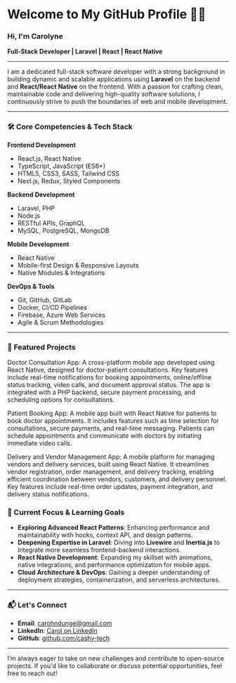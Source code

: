 # Welcome to My GitHub Profile 👩‍💻

### Hi, I'm Carolyne  
**Full-Stack Developer | Laravel | React | React Native**

---

I am a dedicated full-stack software developer with a strong background in building dynamic and scalable applications using **Laravel** on the backend and **React/React Native** on the frontend. With a passion for crafting clean, maintainable code and delivering high-quality software solutions, I continuously strive to push the boundaries of web and mobile development.

---

### 🛠 Core Competencies & Tech Stack

**Frontend Development**  
- React.js, React Native  
- TypeScript, JavaScript (ES6+)  
- HTML5, CSS3, SASS, Tailwind CSS  
- Next.js, Redux, Styled Components  

**Backend Development**  
- Laravel, PHP  
- Node.js  
- RESTful APIs, GraphQL  
- MySQL, PostgreSQL, MongoDB  

**Mobile Development**  
- React Native  
- Mobile-first Design & Responsive Layouts  
- Native Modules & Integrations  

**DevOps & Tools**  
- Git, GitHub, GitLab  
- Docker, CI/CD Pipelines  
- Firebase, Azure Web Services  
- Agile & Scrum Methodologies  

---

### 🚀 Featured Projects

Doctor Consultation App: A cross-platform mobile app developed using React Native, designed for doctor-patient consultations. Key features include real-time notifications for booking appointments, online/offline status tracking, video calls, and document approval status. The app is integrated with a PHP backend, secure payment processing, and scheduling options for consultations.

Patient Booking App: A mobile app built with React Native for patients to book doctor appointments. It includes features such as time selection for consultations, secure payments, and real-time messaging. Patients can schedule appointments and communicate with doctors by initiating immediate video calls.

Delivery and Vendor Management App: A mobile platform for managing vendors and delivery services, built using React Native. It streamlines vendor registration, order management, and delivery tracking, enabling efficient coordination between vendors, customers, and delivery personnel. Key features include real-time order updates, payment integration, and delivery status notifications.


### 🌱 Current Focus & Learning Goals

- **Exploring Advanced React Patterns**: Enhancing performance and maintainability with hooks, context API, and design patterns.
- **Deepening Expertise in Laravel**: Diving into **Livewire** and **Inertia.js** to integrate more seamless frontend-backend interactions.
- **React Native Development**: Expanding my skillset with animations, native integrations, and performance optimization for mobile apps.
- **Cloud Architecture & DevOps**: Gaining a deeper understanding of deployment strategies, containerization, and serverless architectures.

---

### 📬 Let's Connect

- **Email**: [carohndunge@gmail.com](mailto:carohndunge@gmail.com)  
- **LinkedIn**: [Carol on LinkedIn](https://www.linkedin.com/in/carol-n-432a14149/)  
- **GitHub**: [github.com/cashy-tech](https://github.com/cashy-tech)

---

I’m always eager to take on new challenges and contribute to open-source projects. If you'd like to collaborate or discuss potential opportunities, feel free to reach out!
